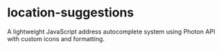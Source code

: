 # location-suggestions
A lightweight JavaScript address autocomplete system using Photon API with custom icons and formatting.
